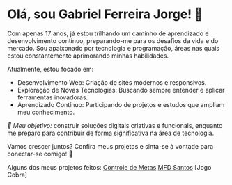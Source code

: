 <h1>Olá, sou Gabriel Ferreira Jorge! 👋</h1>
Com apenas 17 anos, já estou trilhando um caminho de aprendizado e desenvolvimento contínuo, preparando-me para os desafios da vida e do mercado. Sou apaixonado por tecnologia e programação, áreas nas quais estou constantemente aprimorando minhas habilidades.


Atualmente, estou focado em:
- Desenvolvimento Web: Criação de sites modernos e responsivos.
- Exploração de Novas Tecnologias: Buscando sempre entender e aplicar ferramentas inovadoras.
- Aprendizado Contínuo: Participando de projetos e estudos que ampliam meu conhecimento.
  
*🎯 Meu objetivo:* construir soluções digitais criativas e funcionais, enquanto me preparo para contribuir de forma significativa na área de tecnologia.

Vamos crescer juntos? Confira meus projetos e sinta-se à vontade para conectar-se comigo! 🚀

Alguns dos meus projetos feitos:
[Controle de Metas](https://github.com/gabrielfj08/Controle-de-Metas)
[MFD Santos](https://github.com/gabrielfj08/MFD-Santos)
[Jogo Cobra]
